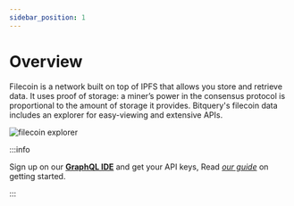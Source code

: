 ```yaml
---
sidebar_position: 1
---
```



# Overview

Filecoin is a network built on top of IPFS that allows you store and retrieve data. It uses proof of storage: a miner’s power in the consensus protocol is proportional to the amount of storage it provides. 
Bitquery's filecoin data includes an explorer for easy-viewing and extensive APIs.


![filecoin explorer](/img/ide/filecoin.png)

:::info

Sign up on our **[GraphQL IDE](https://ide.bitquery.io/)** and get your API keys, Read _[our guide](/docs/graphql-ide/how-to-start/)_ on getting started.

:::